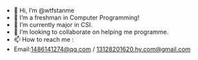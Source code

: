 - 👋 Hi, I’m @wtfstanme
- 👀 I’m a freshman in Computer Programming!
- 🌱 I’m currently major in CSI.
- 💞️ I’m looking to collaborate on helping me programme.
- 📫 How to reach me :
- Email:1486141274@qq.com / 13128201620.hy.com@gmail.com

<!---
wtfstanme/wtfstanme is a ✨ special ✨ repository because its `README.md` (this file) appears on your GitHub profile.
You can click the Preview link to take a look at your changes.
--->
